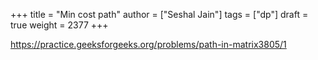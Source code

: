 +++
title = "Min cost path"
author = ["Seshal Jain"]
tags = ["dp"]
draft = true
weight = 2377
+++

<https://practice.geeksforgeeks.org/problems/path-in-matrix3805/1>
